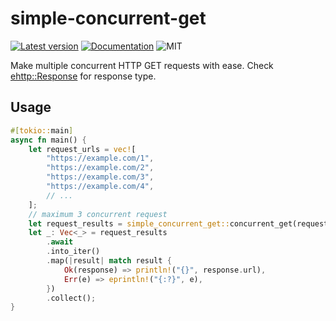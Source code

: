 # simple-concurrent-get

[![Latest version](https://img.shields.io/crates/v/simple-concurrent-get.svg)](https://crates.io/crates/simple-concurrent-get)
[![Documentation](https://docs.rs/simple-concurrent-get/badge.svg)](https://docs.rs/simple-concurrent-get)
![MIT](https://img.shields.io/badge/license-GPLv3-blue.svg)

Make multiple concurrent HTTP GET requests with ease.
Check [ehttp::Response](https://docs.rs/ehttp/latest/ehttp/struct.Response.html) for response type.

## Usage
``` rust
#[tokio::main]
async fn main() {
    let request_urls = vec![
        "https://example.com/1",
        "https://example.com/2",
        "https://example.com/3",
        "https://example.com/4",
        // ...
    ];
    // maximum 3 concurrent request
    let request_results = simple_concurrent_get::concurrent_get(request_urls, 3);
    let _: Vec<_> = request_results
        .await
        .into_iter()
        .map(|result| match result {
            Ok(response) => println!("{}", response.url),
            Err(e) => eprintln!("{:?}", e),
        })
        .collect();
}
```
